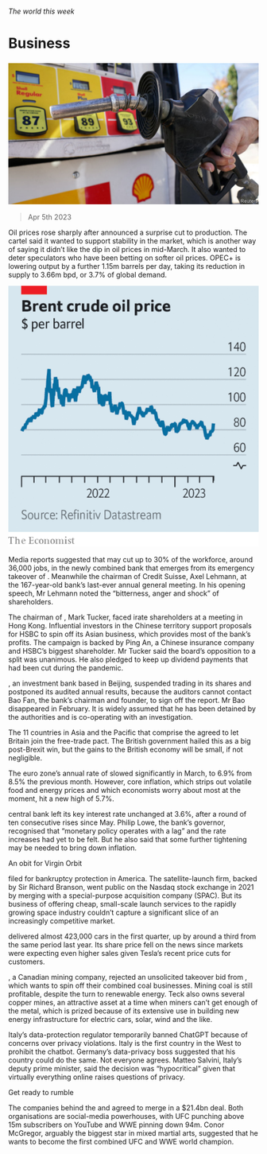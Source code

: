 ###### The world this week

# Business 

#####  

![image](images/20230408_WWP501.jpg) 

> Apr 5th 2023 

Oil prices rose sharply after  announced a surprise cut to production. The cartel said it wanted to support stability in the market, which is another way of saying it didn’t like the dip in oil prices in mid-March. It also wanted to deter speculators who have been betting on softer oil prices. OPEC+ is lowering output by a further 1.15m barrels per day, taking its reduction in supply to 3.66m bpd, or 3.7% of global demand. 

![image](images/20230408_WWC657.png) 


Media reports suggested that may cut up to 30% of the workforce, around 36,000 jobs, in the newly combined bank that emerges from its emergency takeover of . Meanwhile the chairman of Credit Suisse, Axel Lehmann,  at the 167-year-old bank’s last-ever annual general meeting. In his opening speech, Mr Lehmann noted the “bitterness, anger and shock” of shareholders. 

The chairman of , Mark Tucker, faced irate shareholders at a meeting in Hong Kong. Influential investors in the Chinese territory support proposals for HSBC to spin off its Asian business, which provides most of the bank’s profits. The campaign is backed by Ping An, a Chinese insurance company and HSBC’s biggest shareholder. Mr Tucker said the board’s opposition to a split was unanimous. He also pledged to keep up dividend payments that had been cut during the pandemic. 

, an investment bank based in Beijing, suspended trading in its shares and postponed its audited annual results, because the auditors cannot contact Bao Fan, the bank’s chairman and founder, to sign off the report. Mr Bao disappeared in February. It is widely assumed that he has been detained by the authorities and is co-operating with an investigation.

The 11 countries in Asia and the Pacific that comprise the  agreed to let Britain join the free-trade pact. The British government hailed this as a big post-Brexit win, but the gains to the British economy will be small, if not negligible. 

The euro zone’s annual rate of  slowed significantly in March, to 6.9% from 8.5% the previous month. However, core inflation, which strips out volatile food and energy prices and which economists worry about most at the moment, hit a new high of 5.7%. 

 central bank left its key interest rate unchanged at 3.6%, after a round of ten consecutive rises since May. Philip Lowe, the bank’s governor, recognised that “monetary policy operates with a lag” and the rate increases had yet to be felt. But he also said that some further tightening may be needed to bring down inflation.

An obit for Virgin Orbit

 filed for bankruptcy protection in America. The satellite-launch firm, backed by Sir Richard Branson, went public on the Nasdaq stock exchange in 2021 by merging with a special-purpose acquisition company (SPAC). But its business of offering cheap, small-scale launch services to the rapidly growing space industry couldn’t capture a significant slice of an increasingly competitive market. 

 delivered almost 423,000 cars in the first quarter, up by around a third from the same period last year. Its share price fell on the news since markets were expecting even higher sales given Tesla’s recent price cuts for customers. 

, a Canadian mining company, rejected an unsolicited takeover bid from , which wants to spin off their combined coal businesses. Mining coal is still profitable, despite the turn to renewable energy. Teck also owns several copper mines, an attractive asset at a time when miners can’t get enough of the metal, which is prized because of its extensive use in building new energy infrastructure for electric cars, solar, wind and the like. 

Italy’s data-protection regulator temporarily banned ChatGPT because of concerns over privacy violations. Italy is the first country in the West to prohibit the  chatbot. Germany’s data-privacy boss suggested that his country could do the same. Not everyone agrees. Matteo Salvini, Italy’s deputy prime minister, said the decision was “hypocritical” given that virtually everything online raises questions of privacy. 

Get ready to rumble

The companies behind the  and  agreed to merge in a $21.4bn deal. Both organisations are social-media powerhouses, with UFC punching above 15m subscribers on YouTube and WWE pinning down 94m. Conor McGregor, arguably the biggest star in mixed martial arts, suggested that he wants to become the first combined UFC and WWE world champion. 

